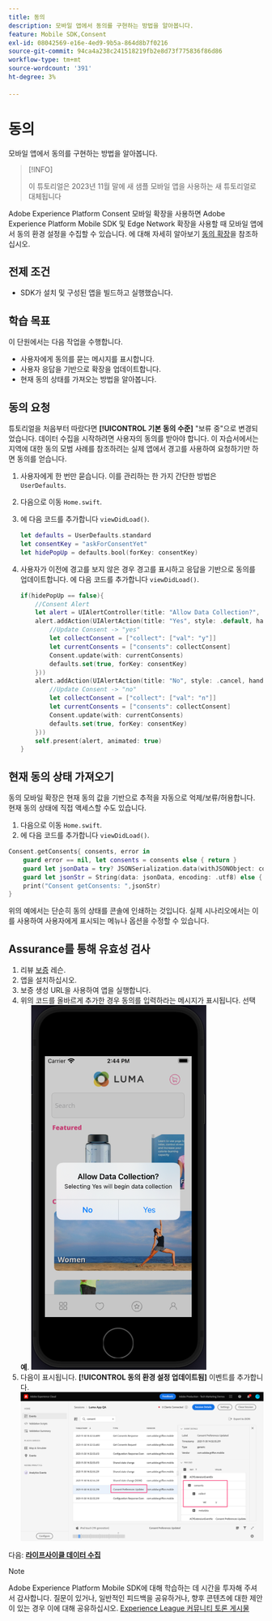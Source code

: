 ```yaml
---
title: 동의
description: 모바일 앱에서 동의를 구현하는 방법을 알아봅니다.
feature: Mobile SDK,Consent
exl-id: 08042569-e16e-4ed9-9b5a-864d8b7f0216
source-git-commit: 94ca4a238c241518219fb2e8d73f775836f86d86
workflow-type: tm+mt
source-wordcount: '391'
ht-degree: 3%

---
```


# 동의

모바일 앱에서 동의를 구현하는 방법을 알아봅니다.

>[!INFO]
>
> 이 튜토리얼은 2023년 11월 말에 새 샘플 모바일 앱을 사용하는 새 튜토리얼로 대체됩니다

Adobe Experience Platform Consent 모바일 확장을 사용하면 Adobe Experience Platform Mobile SDK 및 Edge Network 확장을 사용할 때 모바일 앱에서 동의 환경 설정을 수집할 수 있습니다. 에 대해 자세히 알아보기 [동의 확장](https://developer.adobe.com/client-sdks/documentation/consent-for-edge-network/)을 참조하십시오.

## 전제 조건

* SDK가 설치 및 구성된 앱을 빌드하고 실행했습니다.

## 학습 목표

이 단원에서는 다음 작업을 수행합니다.

* 사용자에게 동의를 묻는 메시지를 표시합니다.
* 사용자 응답을 기반으로 확장을 업데이트합니다.
* 현재 동의 상태를 가져오는 방법을 알아봅니다.

## 동의 요청

튜토리얼을 처음부터 따랐다면 **[!UICONTROL 기본 동의 수준]** &quot;보류 중&quot;으로 변경되었습니다. 데이터 수집을 시작하려면 사용자의 동의를 받아야 합니다. 이 자습서에서는 지역에 대한 동의 모범 사례를 참조하려는 실제 앱에서 경고를 사용하여 요청하기만 하면 동의를 얻습니다.

1. 사용자에게 한 번만 묻습니다. 이를 관리하는 한 가지 간단한 방법은 `UserDefaults`.
1. 다음으로 이동 `Home.swift`.
1. 에 다음 코드를 추가합니다 `viewDidLoad()`.

   ```swift
   let defaults = UserDefaults.standard
   let consentKey = "askForConsentYet"
   let hidePopUp = defaults.bool(forKey: consentKey)
   ```

1. 사용자가 이전에 경고를 보지 않은 경우 경고를 표시하고 응답을 기반으로 동의를 업데이트합니다. 에 다음 코드를 추가합니다 `viewDidLoad()`.

   ```swift
   if(hidePopUp == false){
       //Consent Alert
       let alert = UIAlertController(title: "Allow Data Collection?", message: "Selecting Yes will begin data collection", preferredStyle: .alert)
       alert.addAction(UIAlertAction(title: "Yes", style: .default, handler: { action in
           //Update Consent -> "yes"
           let collectConsent = ["collect": ["val": "y"]]
           let currentConsents = ["consents": collectConsent]
           Consent.update(with: currentConsents)
           defaults.set(true, forKey: consentKey)
       }))
       alert.addAction(UIAlertAction(title: "No", style: .cancel, handler: { action in
           //Update Consent -> "no"
           let collectConsent = ["collect": ["val": "n"]]
           let currentConsents = ["consents": collectConsent]
           Consent.update(with: currentConsents)
           defaults.set(true, forKey: consentKey)
       }))
       self.present(alert, animated: true)
   }
   ```


## 현재 동의 상태 가져오기

동의 모바일 확장은 현재 동의 값을 기반으로 추적을 자동으로 억제/보류/허용합니다. 현재 동의 상태에 직접 액세스할 수도 있습니다.

1. 다음으로 이동 `Home.swift`.
1. 에 다음 코드를 추가합니다 `viewDidLoad()`.

```swift
Consent.getConsents{ consents, error in
    guard error == nil, let consents = consents else { return }
    guard let jsonData = try? JSONSerialization.data(withJSONObject: consents, options: .prettyPrinted) else { return }
    guard let jsonStr = String(data: jsonData, encoding: .utf8) else { return }
    print("Consent getConsents: ",jsonStr)
}
```

위의 예에서는 단순히 동의 상태를 콘솔에 인쇄하는 것입니다. 실제 시나리오에서는 이를 사용하여 사용자에게 표시되는 메뉴나 옵션을 수정할 수 있습니다.

## Assurance를 통해 유효성 검사

1. 리뷰 [보증](assurance.md) 레슨.
1. 앱을 설치하십시오.
1. 보증 생성 URL을 사용하여 앱을 실행합니다.
1. 위의 코드를 올바르게 추가한 경우 동의를 입력하라는 메시지가 표시됩니다. 선택 **예**.
   ![동의 팝업](assets/mobile-consent-validate.png)
1. 다음이 표시됩니다. **[!UICONTROL 동의 환경 설정 업데이트됨]** 이벤트를 추가합니다.
   ![동의 확인](assets/mobile-consent-update.png)

다음: **[라이프사이클 데이터 수집](lifecycle-data.md)**

>[!NOTE]
>
>Adobe Experience Platform Mobile SDK에 대해 학습하는 데 시간을 투자해 주셔서 감사합니다. 질문이 있거나, 일반적인 피드백을 공유하거나, 향후 콘텐츠에 대한 제안이 있는 경우 이에 대해 공유하십시오. [Experience League 커뮤니티 토론 게시물](https://experienceleaguecommunities.adobe.com/t5/adobe-experience-platform-launch/tutorial-discussion-implement-adobe-experience-cloud-in-mobile/td-p/443796)